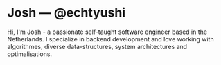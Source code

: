 
# Josh &mdash; @echtyushi

Hi, I'm Josh - a passionate self-taught software engineer based in the Netherlands. I specialize in backend development and love working with algorithmes, diverse data-structures, system architectures and optimalisations. 
